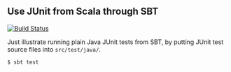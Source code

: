 ## Use JUnit from Scala through SBT

[![Build Status](https://travis-ci.org/FranklinChen/test-java-junit-from-sbt.png)](https://travis-ci.org/FranklinChen/test-java-junit-from-sbt)

Just illustrate running plain Java JUnit tests from SBT, by putting JUnit test source files into `src/test/java/`.

```
$ sbt test
```
